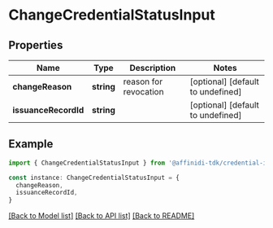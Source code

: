 # ChangeCredentialStatusInput

## Properties

| Name                 | Type       | Description           | Notes                             |
| -------------------- | ---------- | --------------------- | --------------------------------- |
| **changeReason**     | **string** | reason for revocation | [optional] [default to undefined] |
| **issuanceRecordId** | **string** |                       | [optional] [default to undefined] |

## Example

```typescript
import { ChangeCredentialStatusInput } from '@affinidi-tdk/credential-issuance-client'

const instance: ChangeCredentialStatusInput = {
  changeReason,
  issuanceRecordId,
}
```

[[Back to Model list]](../README.md#documentation-for-models) [[Back to API list]](../README.md#documentation-for-api-endpoints) [[Back to README]](../README.md)
